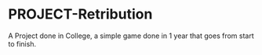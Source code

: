 # PROJECT-Retribution
A Project done in College, a simple game done in 1 year that goes from start to finish.
